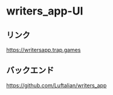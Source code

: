 # writers_app-UI

## リンク
https://writersapp.trap.games

## バックエンド
https://github.com/Luftalian/writers_app

